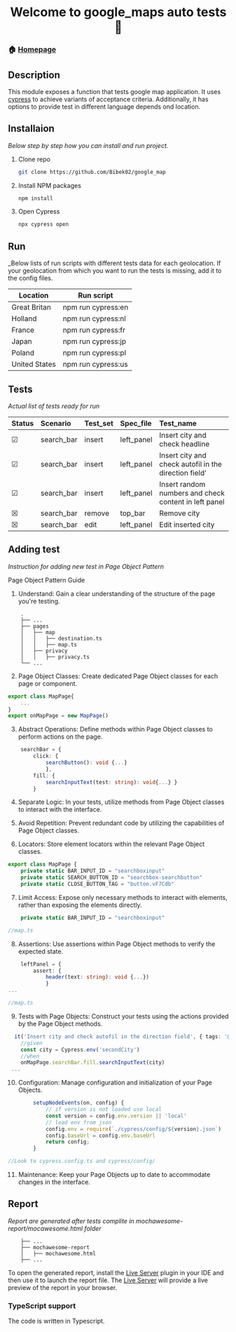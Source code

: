 <h1 align="center">Welcome to google_maps auto tests 🌄</h1>

### 🏠 [Homepage]()

## Description

This module exposes a function that tests google map application. It uses [cypress](https://github.com/cypress-io) to achieve variants of acceptance criteria.
Additionally, it has options to provide test in different language depends ond location.

## Installaion

_Below step by step how you can install and run project._

1. Clone repo
   ```sh
   git clone https://github.com/Bibek02/google_map
   ```
2. Install NPM packages
   ```sh
   npm install
   ```
3. Open Cypress
   ```sh
   npx cypress open
   ```

## Run
_Below lists of run scripts with different tests data for each geolocation. 
If your geolocation from which you want to run the tests is missing, add it to the config files.

|Location        | Run script                                |
|----------------|-------------------------------------------|
|Great Britan    |npm run cypress:en                         | 
|Holland         |npm run cypress:nl                         | 
|France          |npm run cypress:fr                         |
|Japan           |npm run cypress:jp                         |
|Poland          |npm run cypress:pl                         |
|United States   |npm run cypress:us                         |

## Tests
_Actual list of tests ready for run_

Status  |Scenario       | Test_set    | Spec_file    | Test_name
:------ | :------------ | :---------- | :----------- | :---------------------------------------------------
&#x2611;| search_bar    | insert      | left_panel   |Insert city and check headline
&#x2611;| search_bar    | insert      | left_panel   |Insert city and check autofil in the direction field'
&#x2611;| search_bar    | insert      | left_panel   |Insert random numbers and check content in left panel
&#x2612;| search_bar    | remove      | top_bar      |Remove city
&#x2612;| search_bar    | edit        | left_panel   |Edit inserted city

## Adding test
_Instruction for adding new test in Page Object Pattern_

Page Object Pattern Guide
1. Understand: Gain a clear understanding of the structure of the page you're testing.

```
    .
    ├── ...
    ├── pages
    │   ├── map
    │   │   ├── destination.ts
    │   │   ├── map.ts
    │   ├── privacy
    │   │   ├── privacy.ts
    └── ...
```
2. Page Object Classes: Create dedicated Page Object classes for each page or component.
```typescript
export class MapPage{
    ...
}
export onMapPage = new MapPage()
```
3. Abstract Operations: Define methods within Page Object classes to perform actions on the page.
```typescript
    searchBar = {
        click: {
            searchButton(): void {...}
            },
        fill: {
            searchInputText(test: string): void{...} }
        }
```
4. Separate Logic: In your tests, utilize methods from Page Object classes to interact with the interface.

5. Avoid Repetition: Prevent redundant code by utilizing the capabilities of Page Object classes.

6. Locators: Store element locators within the relevant Page Object classes.
```typescript
export class MapPage {
    private static BAR_INPUT_ID = "searchboxinput"
    private static SEARCH_BUTTON_ID = "searchbox-searchbutton"
    private static CLOSE_BUTTON_TAG = "button.vF7Cdb"
```

7. Limit Access: Expose only necessary methods to interact with elements, rather than exposing the elements directly.
```typescript
    private static BAR_INPUT_ID = "searchboxinput"

//map.ts
```
8. Assertions: Use assertions within Page Object methods to verify the expected state.
```typescript
    leftPanel = {
        assert: {
            header(text: string): void {...})
            }
...

//map.ts
```
9. Tests with Page Objects: Construct your tests using the actions provided by the Page Object methods.
```typescript
  it('Insert city and check autofil in the direction field', { tags: '@happyPath' }, () => {
    //given
    const city = Cypress.env('secondCity')
    //when
    onMapPage.searchBar.fill.searchInputText(city)
 ...
```
10. Configuration: Manage configuration and initialization of your Page Objects.
```typescript
        setupNodeEvents(on, config) {
            // if version is not loaded use local
            const version = config.env.version || 'local'
            // load env from json
            config.env = require(`./cypress/config/${version}.json`)
            config.baseUrl = config.env.baseUrl
            return config;
        }

//Look to cypress.config.ts and cypress/config/
```
11. Maintenance: Keep your Page Objects up to date to accommodate changes in the interface.

## Report
_Report are generated after tests complite in mochawesome-report/mocawesome.html folder_
```
    ├── ...
    ├── mochawesome-report
    │   ├── mochawesome.html
    ├── ...

```
To open the generated report, install the [Live Server]() plugin in your IDE and then use it to launch the report file. The [Live Server]() will provide a live preview of the report in your browser.

### TypeScript support

The code is written in Typescript.
